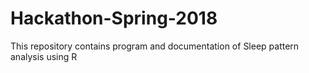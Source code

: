 # Hackathon-Spring-2018
This repository contains program and documentation of Sleep pattern analysis using R
